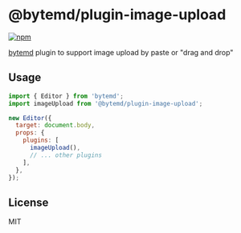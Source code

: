 # @bytemd/plugin-image-upload

[![npm](https://img.shields.io/npm/v/@bytemd/plugin-image-upload.svg)](https://npm.im/@bytemd/plugin-image-upload)

[bytemd](https://github.com/bytedance/bytemd) plugin to support image upload by paste or "drag and drop"

## Usage

```js
import { Editor } from 'bytemd';
import imageUpload from '@bytemd/plugin-image-upload';

new Editor({
  target: document.body,
  props: {
    plugins: [
      imageUpload(),
      // ... other plugins
    ],
  },
});
```

## License

MIT
